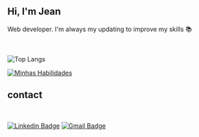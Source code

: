 ## Hi, I'm Jean

Web developer. I'm always my updating to improve my skills 📚

<br>

![Top Langs](https://github-readme-stats.vercel.app/api?username=Jeanll7&theme=midnight-purple)

[![Minhas Habilidades](https://skillicons.dev/icons?i=html,css,js,react,vue,github,kotlin,nodejs)](https://skillicons.dev)

## contact

<br>
  
<div style="display: inline_block">
  
[![Linkedin Badge](https://img.shields.io/badge/-LinkedIn-blue?style=flat-square&logo=Linkedin&logoColor=white&link=www.linkedin.com/in/jean-leal-31684217b)](https://www.linkedin.com/in/jeanleall7/)
[![Gmail Badge](https://img.shields.io/badge/-Gmail-black?style=flat-square&logo=Gmail&logoColor=white&link=www.linkedin.com/in/jean-leal-31684217b)](https://mail.google.com/mail/u/0/?tab=rm&ogbl#inbox)
</div>

